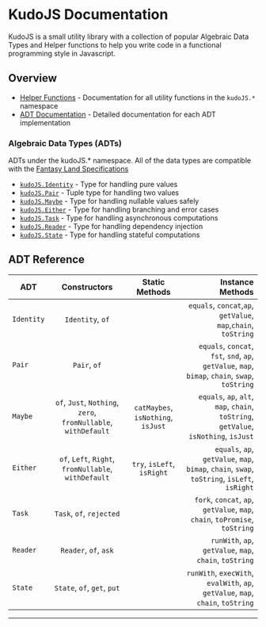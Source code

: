 # KudoJS Documentation

KudoJS is a small utility library with a collection of popular Algebraic Data Types and Helper functions to help you write code in a functional programming style in Javascript.

## Overview

- [Helper Functions](helper-functions.md) - Documentation for all utility functions in the `kudoJS.*` namespace
- [ADT Documentation](#kudojs-algebraic-data-types) - Detailed documentation for each ADT implementation

### Algebraic Data Types (ADTs)

ADTs under the kudoJS.\* namespace. All of the data types are compatible with the [Fantasy Land Specifications](https://github.com/fantasyland/)

- [`kudoJS.Identity`](identity.md) - Type for handling pure values
- [`kudoJS.Pair`](pair.md) - Tuple type for handling two values
- [`kudoJS.Maybe`](maybe.md) - Type for handling nullable values safely
- [`kudoJS.Either`](either.md) - Type for handling branching and error cases
- [`kudoJS.Task`](task.md) - Type for handling asynchronous computations
- [`kudoJS.Reader`](reader.md) - Type for handling dependency injection
- [`kudoJS.State`](state.md) - Type for handling stateful computations

## ADT Reference

| ADT        |                          Constructors                          |           Static Methods           |                                                                                Instance Methods |
| ---------- | :------------------------------------------------------------: | :--------------------------------: | ----------------------------------------------------------------------------------------------: |
| `Identity` |                        `Identity`, `of`                        |                                    |                                  `equals`, `concat`,`ap`, `getValue`, `map`,`chain`, `toString` |
| `Pair`     |                          `Pair`, `of`                          |                                    | `equals`, `concat`, `fst`, `snd`, `ap`, `getValue`, `map`, `bimap`, `chain`, `swap`, `toString` |
| `Maybe`    | `of`, `Just`, `Nothing`, `zero`, `fromNullable`, `withDefault` | `catMaybes`, `isNothing`, `isJust` |            `equals`, `ap`, `alt`, `map`, `chain`, `toString`, `getValue`, `isNothing`, `isJust` |
| `Either`   |      `of`, `Left`, `Right`, `fromNullable`, `withDefault`      |     `try`, `isLeft`, `isRight`     |    `equals`, `ap`, `getValue`, `map`, `bimap`, `chain`, `swap`, `toString`, `isLeft`, `isRight` |
| `Task`     |                    `Task`, `of`, `rejected`                    |                                    |                     `fork`, `concat`, `ap`, `getValue`, `map`, `chain`, `toPromise`, `toString` |
| `Reader`   |                     `Reader`, `of`, `ask`                      |                                    |                                         `runWith`, `ap`, `getValue`, `map`, `chain`, `toString` |
| `State`    |                  `State`, `of`, `get`, `put`                   |                                    |                 `runWith`, `execWith`, `evalWith`, `ap`, `getValue`, `map`, `chain`, `toString` |

---
